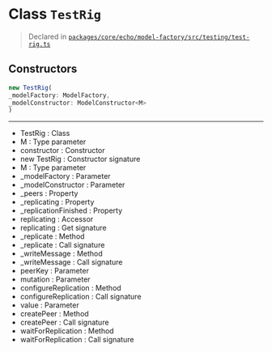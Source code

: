 # Class `TestRig`
> Declared in [`packages/core/echo/model-factory/src/testing/test-rig.ts`](https://github.com/dxos/protocols/blob/main/packages/core/echo/model-factory/src/testing/test-rig.ts#L21)

## Constructors
```ts
new TestRig(
_modelFactory: ModelFactory,
_modelConstructor: ModelConstructor<M>
)
```

---
- TestRig : Class
- M : Type parameter
- constructor : Constructor
- new TestRig : Constructor signature
- M : Type parameter
- _modelFactory : Parameter
- _modelConstructor : Parameter
- _peers : Property
- _replicating : Property
- _replicationFinished : Property
- replicating : Accessor
- replicating : Get signature
- _replicate : Method
- _replicate : Call signature
- _writeMessage : Method
- _writeMessage : Call signature
- peerKey : Parameter
- mutation : Parameter
- configureReplication : Method
- configureReplication : Call signature
- value : Parameter
- createPeer : Method
- createPeer : Call signature
- waitForReplication : Method
- waitForReplication : Call signature
